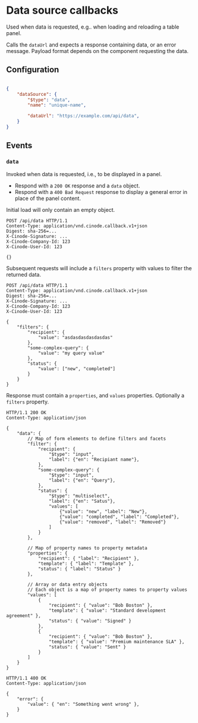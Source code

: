 # Data source callbacks

Used when data is requested, e.g.. when loading and reloading a table panel.

Calls the `dataUrl` and expects a response containing data, or an error message. Payload format depends on the component requesting the data.

## Configuration

```json

{    
    "dataSource": {
        "$type": "data",
        "name": "unique-name",

        "dataUrl": "https://example.com/api/data",
    }
}
```

## Events

### `data`

Invoked when data is requested, i.e., to be displayed in a panel.

- Respond with a `200 OK` response and a `data` object.
- Respond with a `400 Bad Request` response to display a general error in place of the panel content.

Initial load will only contain an empty object.

```http
POST /api/data HTTP/1.1
Content-Type: application/vnd.cinode.callback.v1+json
Digest: sha-256=...
X-Cinode-Signature: ...
X-Cinode-Company-Id: 123
X-Cinode-User-Id: 123

{}
```

Subsequent requests will include a `filters` property with values to filter the returned data.

```http
POST /api/data HTTP/1.1
Content-Type: application/vnd.cinode.callback.v1+json
Digest: sha-256=...
X-Cinode-Signature: ...
X-Cinode-Company-Id: 123
X-Cinode-User-Id: 123

{
    "filters": {
        "recipient": {
            "value": "asdasdasdasdasdas"
        },
        "some-complex-query": {
            "value": "my query value"
        },
        "status": {
            "value": ["new", "completed"]
        }
    }
}
```

Response must contain a `properties`, and `values` properties. Optionally a `filters` property.

```http
HTTP/1.1 200 OK
Content-Type: application/json

{
    "data": {
        // Map of form elements to define filters and facets
        "filter": {
            "recipient": {
                "$type": "input",
                "label": {"en": "Recipiant name"},
            },
            "some-complex-query": {
                "$type": "input",
                "label": {"en": "Query"},
            },
            "status": {
                "$type": "multiselect",
                "label": {"en": "Satus"},
                "values": [
                    {"value": "new", "label": "New"},
                    {"value": "completed", "label": "Completed"},
                    {"value": "removed", "label": "Removed"}
                ]
            }
        },

        // Map of property names to property metadata
        "properties": {
            "recipient": { "label": "Recipient" },
            "template": { "label": "Template" },
            "status": { "label": "Status" }
        },

        // Array or data entry objects
        // Each object is a map of property names to property values
        "values": [
            {
                "recipient": { "value": "Bob Boston" },
                "template": { "value": "Standard development agreement" },
                "status": { "value": "Signed" }
            },
            {
                "recipient": { "value": "Bob Boston" },
                "template": { "value": "Premium maintenance SLA" },
                "status": { "value": "Sent" }
            }
        ]
    }
}
```

```http
HTTP/1.1 400 OK
Content-Type: application/json

{
    "error": {
        "value": { "en": "Something went wrong" },
    }
}
```

